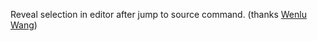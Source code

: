 Reveal selection in editor after jump to source command. (thanks [Wenlu Wang](https://github.com/Kingwl))
